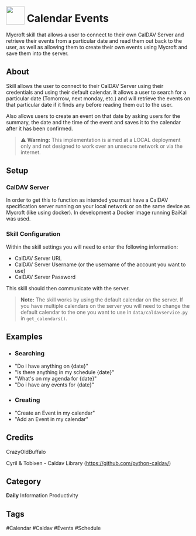 # <img src="https://raw.githack.com/FortAwesome/Font-Awesome/master/svgs/solid/calendar-check.svg" card_color="#22A7F0" width="50" height="50" style="vertical-align:bottom"/> Calendar Events
Mycroft skill that allows a user to connect to their own CalDAV Server and retrieve their events from a particular date and read them out back to the user, as well as allowing them to create their own events using Mycroft and save them into the server.

## About
Skill allows the user to connect to their CalDAV Server using their credentials and using their default calendar. It allows a user to search for a particular date (Tomorrow, next monday, etc.) and will retrieve the events on that particular date if it finds any before reading them out to the user.

Also allows users to create an event on that date by asking users for the summary, the date and the time of the event and saves it to the calendar after it has been confirmed. 

> :warning: **Warning:** This implementation is aimed at a LOCAL deployment only and not designed to work over an unsecure network or via the internet.

## Setup
### CalDAV Server
In order to get this to function as intended you must have a CalDAV specification server running on your local network or on the same device as Mycroft (like using docker).
In development a Docker image running BaiKal was used.

### Skill Configuration
Within the skill settings you will need to enter the following information:
* CalDAV Server URL
* CalDAV Server Username (or the username of the account you want to use)
* CalDAV Server Password

This skill should then communicate with the server.

>  **Note:** The skill works by using the default calendar on the server. If you have multiple calendars on the server you will need to change the default calendar to the one you want to use in `data/caldavservice.py` in `get_calendars()`.   
    

## Examples
* ### Searching
* "Do i have anything on {date}"
* "Is there anything in my schedule {date}"
* "What's on my agenda for {date}"
* "Do i have any events for {date}"
* ### Creating
* "Create an Event in my calendar"
* "Add an Event in my calendar"

## Credits
CrazyOldBuffalo

Cyril & Tobixen - Caldav Library (https://github.com/python-caldav/)

## Category
**Daily**
Information
Productivity

## Tags
#Calendar
#Caldav
#Events
#Schedule

